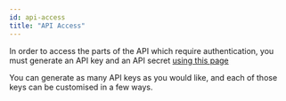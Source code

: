 ```yaml
---
id: api-access
title: "API Access"
---
```


In order to access the parts of the API which require authentication, you must
generate an API key and an API secret <a href="https://www.bitfinex.com/api"
target="_blank">using this page</a>

You can generate as many API keys as you would like, and each of those keys can be customised in a few ways.

